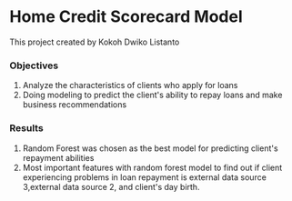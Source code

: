 # Home Credit Scorecard Model
This project created by Kokoh Dwiko Listanto

### Objectives
1. Analyze the characteristics of clients who apply for loans
2. Doing modeling to predict the client's ability to repay loans and make business recommendations

### Results
1. Random Forest was chosen as the best model for predicting client's repayment abilities
2. Most important features with random forest model to find out if client experiencing problems in loan repayment is external data source 3,external data source 2, and client's day birth.

